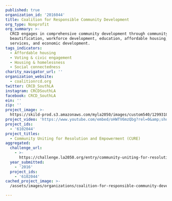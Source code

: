 ```yaml
---
published: true
organization_id: '2016044'
title: Coalition for Responsible Community Development
org_type: Nonprofit
org_summary: >-
  CRCD engages in comprehensive community development through community
  beautification, workforce development, education, affordable housing, support
  services, and economic development.
tags_indicators:
  - Affordable housing
  - Voting & civic engagement
  - Housing & homelessness
  - Social connectedness
charity_navigator_url: ''
organization_website:
  - coalitionrcd.org
twitter: CRCD_SouthLA
instagram: CRCDSouthLA
facebook: CRCD_SouthLA
ein: ''
zip: ''
project_image: >-
  https://skild-prod.s3.amazonaws.com/myla2050/images/custom540/1299310265741-team90.jpg
project_video: 'https://www.youtube.com/embed/oHWTV6mzQbg?rel=0&amp;showinfo=0'
project_ids:
  - '6102044'
project_titles:
  - Community Uniting for Resolution and Empowerment (CURE)
aggregated:
  challenge_url:
    - >-
      https://challenge.la2050.org/entry/community-uniting-for-resolution-and-empowerment-cure
  year_submitted:
    - '2016'
  project_ids:
    - '6102044'
cached_project_image: >-
  /assets/images/organizations/coalition-for-responsible-community-development/skild-prod.s3.amazonaws.com/myla2050/images/custom540/1299310265741-team90.jpg

---
```

